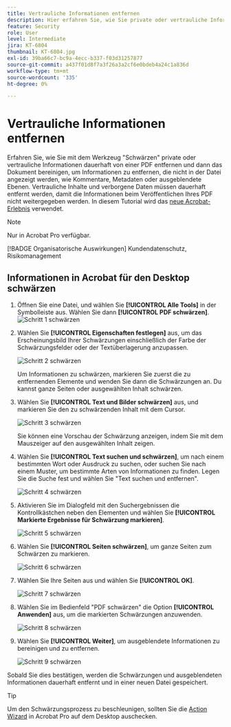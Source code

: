 ```yaml
---
title: Vertrauliche Informationen entfernen
description: Hier erfahren Sie, wie Sie private oder vertrauliche Informationen dauerhaft von Ihrem PDF entfernen.
feature: Security
role: User
level: Intermediate
jira: KT-6804
thumbnail: KT-6804.jpg
exl-id: 39ba66c7-bc9a-4ecc-b337-f03d31257877
source-git-commit: a437f01d8f7a3f26a3a2cf6e0bdeb4a24c1a836d
workflow-type: tm+mt
source-wordcount: '335'
ht-degree: 0%

---
```


# Vertrauliche Informationen entfernen

Erfahren Sie, wie Sie mit dem Werkzeug &quot;Schwärzen&quot; private oder vertrauliche Informationen dauerhaft von einer PDF entfernen und dann das Dokument bereinigen, um Informationen zu entfernen, die nicht in der Datei angezeigt werden, wie Kommentare, Metadaten oder ausgeblendete Ebenen. Vertrauliche Inhalte und verborgene Daten müssen dauerhaft entfernt werden, damit die Informationen beim Veröffentlichen Ihres PDF nicht weitergegeben werden. In diesem Tutorial wird das [neue Acrobat-Erlebnis](../getting-started/new-workspace.md) verwendet.

>[!NOTE]
>
>Nur in Acrobat Pro verfügbar.

[!BADGE Organisatorische Auswirkungen]
Kundendatenschutz, Risikomanagement

## Informationen in Acrobat für den Desktop schwärzen

1. Öffnen Sie eine Datei, und wählen Sie **[!UICONTROL Alle Tools]** in der Symbolleiste aus. Wählen Sie dann **[!UICONTROL PDF schwärzen]**.
   ![Schritt 1 schwärzen](../assets/Redact_1.png)

1. Wählen Sie **[!UICONTROL Eigenschaften festlegen]** aus, um das Erscheinungsbild Ihrer Schwärzungen einschließlich der Farbe der Schwärzungsfelder oder der Textüberlagerung anzupassen.

   ![Schritt 2 schwärzen](../assets/Redact_2.png)

   Um Informationen zu schwärzen, markieren Sie zuerst die zu entfernenden Elemente und wenden Sie dann die Schwärzungen an. Du kannst ganze Seiten oder ausgewählten Inhalt schwärzen.

1. Wählen Sie **[!UICONTROL Text und Bilder schwärzen]** aus, und markieren Sie den zu schwärzenden Inhalt mit dem Cursor.

   ![Schritt 3 schwärzen](../assets/Redact_3.png)

   Sie können eine Vorschau der Schwärzung anzeigen, indem Sie mit dem Mauszeiger auf den ausgewählten Inhalt zeigen.

1. Wählen Sie **[!UICONTROL Text suchen und schwärzen]**, um nach einem bestimmten Wort oder Ausdruck zu suchen, oder suchen Sie nach einem Muster, um bestimmte Arten von Informationen zu finden. Legen Sie die Suche fest und wählen Sie &quot;Text suchen und entfernen&quot;.

   ![Schritt 4 schwärzen](../assets/Redact_4.png)

1. Aktivieren Sie im Dialogfeld mit den Suchergebnissen die Kontrollkästchen neben den Elementen und wählen Sie **[!UICONTROL Markierte Ergebnisse für Schwärzung markieren]**.

   ![Schritt 5 schwärzen](../assets/Redact_5.png)

1. Wählen Sie **[!UICONTROL Seiten schwärzen]**, um ganze Seiten zum Schwärzen zu markieren.

   ![Schritt 6 schwärzen](../assets/Redact_6.png)

1. Wählen Sie Ihre Seiten aus und wählen Sie **[!UICONTROL OK]**.

   ![Schritt 7 schwärzen](../assets/Redact_7.png)

1. Wählen Sie im Bedienfeld &quot;PDF schwärzen&quot; die Option **[!UICONTROL Anwenden]** aus, um die markierten Schwärzungen anzuwenden.

   ![Schritt 8 schwärzen](../assets/Redact_8.png)

1. Wählen Sie **[!UICONTROL Weiter]**, um ausgeblendete Informationen zu bereinigen und zu entfernen.

   ![Schritt 9 schwärzen](../assets/Redact_9.png)

Sobald Sie dies bestätigen, werden die Schwärzungen und ausgeblendeten Informationen dauerhaft entfernt und in einer neuen Datei gespeichert.

>[!TIP]
>
>Um den Schwärzungsprozess zu beschleunigen, sollten Sie die [Action Wizard](../advanced-tasks/action.md) in Acrobat Pro auf dem Desktop auschecken.
